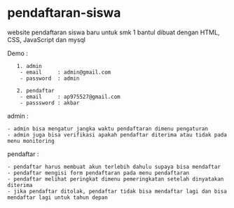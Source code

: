 # pendaftaran-siswa
  website pendaftaran siswa baru untuk smk 1 bantul
  dibuat dengan HTML, CSS, JavaScript dan mysql

  Demo :
  
       1. admin
        - email     : admin@gmail.com
        - password  : admin
        
       2. pendaftar
        - email     : ap975527@gmail.com
        - passsword : akbar
        
  admin :
  
    - admin bisa mengatur jangka waktu pendaftaran dimenu pengaturan
    - admin juga bisa verifikasi apakah pendaftar diterima atau tidak pada menu monitoring
    
  pendaftar :
    
    - pendaftar harus membuat akun terlebih dahulu supaya bisa mendaftar
    - pendaftar mengisi form pendaftaran pada menu pendaftaran 
    - pendaftar melihat peringkat dimenu pemeringkatan setelah dinyatakan diterima
    - jika pendaftar ditolak, pendaftar tidak bisa mendaftar lagi dan bisa mendaftar lagi untuk tahun depan
    
